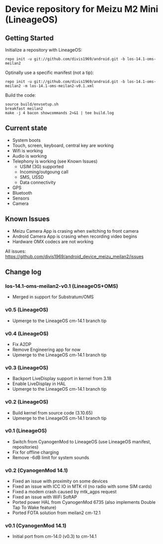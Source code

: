 Device repository for Meizu M2 Mini (LineageOS)
===========================

Getting Started
---------------

Initialize a repository with LineageOS:

    repo init -u git://github.com/divis1969/android.git -b los-14.1-oms-meilan2

Optinally use a specific manifest (not a tip):

    repo init -u git://github.com/divis1969/android.git -b los-14.1-oms-meilan2 -m los-14.1-oms-meilan2-v0.1.xml

Build the code:

    source build/envsetup.sh
    breakfast meilan2
    make -j 4 bacon showcommands 2>&1 | tee build.log

Current state
-------------

- System boots
- Touch, screen, keyboard, central key are working
- Wifi is working
- Audio is working
- Telephony is working (see Known Issues)
    - USIM (3G) supported
    - Incoming/outgoung call
    - SMS, USSD
    - Data connectivity
- GPS
- Bluetooth
- Sensors
- Camera

Known Issues
-------------
- Meizu Camera App is crasing when switching to front camera
- Android Camera App is crasing when recording video begins
- Hardware OMX codecs are not working

All issues: https://github.com/divis1969/android_device_meizu_meilan2/issues

Change log
----------

### los-14.1-oms-meilan2-v0.1 (LineageOS+OMS)
- Merged in support for Substratum/OMS

### v0.5 (LineageOS)
- Upmerge to the LineageOS cm-14.1 branch tip

### v0.4 (LineageOS)
- Fix A2DP
- Remove Engineering app for now
- Upmerge to the LineageOS cm-14.1 branch tip

### v0.3 (LineageOS)
- Backport LiveDisplay support in kernel from 3.18
- Enable LiveDisplay in HAL
- Upmerge to the LineageOS cm-14.1 branch tip

### v0.2 (LineageOS)
- Build kernel from source code (3.10.65)
- Upmerge to the LineageOS cm-14.1 branch tip

### v0.1 (LineageOS)
- Switch from CyanogenMod to LineageOS (use LineageOS manifest, repositories)
- Fix for offline charging
- Remove -6dB limit for system sounds

### v0.2 (CyanogenMod 14.1)
- Fixed an issue with proximity on some devices
- Fixed an issue with ICC IO in MTK ril (no radio with some SIM cards)
- Fixed a modem crash caused by mtk_agps request
- Fixed an issue with WiFi SoftAP
- Ported power HAL from CyanogenMod 6735 (also implements Double Tap To Wake feature)
- Ported FOTA solution from meilan2 cm-12.1

### v0.1 (CyanogenMod 14.1)
- Initial port from cm-14.0 (v0.3) to cm-14.1

